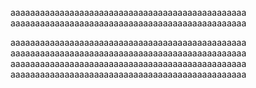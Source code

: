 aaaaaaaaaaaaaaaaaaaaaaaaaaaaaaaaaaaaaaaaaaaaaaaa
aaaaaaaaaaaaaaaaaaaaaaaaaaaaaaaaaaaaaaaaaaaaaaaa

aaaaaaaaaaaaaaaaaaaaaaaaaaaaaaaaaaaaaaaaaaaaaaaa
aaaaaaaaaaaaaaaaaaaaaaaaaaaaaaaaaaaaaaaaaaaaaaaa
aaaaaaaaaaaaaaaaaaaaaaaaaaaaaaaaaaaaaaaaaaaaaaaa
aaaaaaaaaaaaaaaaaaaaaaaaaaaaaaaaaaaaaaaaaaaaaaaa
